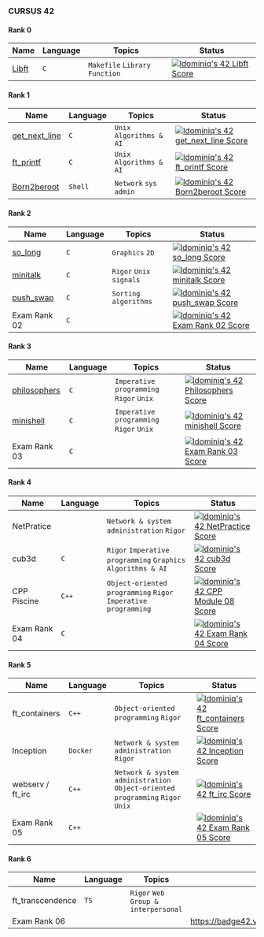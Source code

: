 ### CURSUS 42

#### Rank 0
| Name | Language | Topics | Status | 
|---|---|---|---|
| [Libft](https://github.com/ldominiq/cursus-42/tree/master/libft) | ```C``` | ```Makefile``` ```Library``` ```Function``` | [![ldominiq's 42 Libft Score](https://badge42.vercel.app/api/v2/cl1qf15d5010409mt0prsz6nq/project/2371250)](https://github.com/JaeSeoKim/badge42) |

#### Rank 1
| Name | Language | Topics | Status | 
|---|---|---|---|
| [get_next_line](https://github.com/ldominiq/cursus-42/tree/master/get_next_line) | ```C``` | ```Unix``` ```Algorithms & AI``` | [![ldominiq's 42 get_next_line Score](https://badge42.vercel.app/api/v2/cl1qf15d5010409mt0prsz6nq/project/2383681)](https://github.com/JaeSeoKim/badge42) |
| [ft_printf](https://github.com/ldominiq/cursus-42/tree/master/ft_printf) | ```C``` | ```Unix``` ```Algorithms & AI``` | [![ldominiq's 42 ft_printf Score](https://badge42.vercel.app/api/v2/cl1qf15d5010409mt0prsz6nq/project/2383683)](https://github.com/JaeSeoKim/badge42) |
| [Born2beroot](https://github.com/ldominiq/cursus-42/tree/master/born2beroot) | ```Shell``` |  ```Network``` ```sys admin``` | [![ldominiq's 42 Born2beroot Score](https://badge42.vercel.app/api/v2/cl1qf15d5010409mt0prsz6nq/project/2383679)](https://github.com/JaeSeoKim/badge42) |

#### Rank 2
| Name | Language | Topics | Status | 
|---|---|---|---|
| [so_long](https://github.com/ldominiq/cursus-42/tree/master/so_long) | ```C``` | ```Graphics``` ```2D```| [![ldominiq's 42 so_long Score](https://badge42.vercel.app/api/v2/cl1qf15d5010409mt0prsz6nq/project/2429139)](https://github.com/JaeSeoKim/badge42) |
| [minitalk](https://github.com/ldominiq/cursus-42/tree/master/minitalk) | ```C``` | ```Rigor``` ```Unix signals```| [![ldominiq's 42 minitalk Score](https://badge42.vercel.app/api/v2/cl1qf15d5010409mt0prsz6nq/project/2451117)](https://github.com/JaeSeoKim/badge42) |
| [push_swap](https://github.com/ldominiq/push_swap) | ```C``` |  ```Sorting algorithms``` | [![ldominiq's 42 push_swap Score](https://badge42.vercel.app/api/v2/cl1qf15d5010409mt0prsz6nq/project/2522336)](https://github.com/JaeSeoKim/badge42) |
| Exam Rank 02 | ```C``` |  | [![ldominiq's 42 Exam Rank 02 Score](https://badge42.vercel.app/api/v2/cl1qf15d5010409mt0prsz6nq/project/2462157)](https://github.com/JaeSeoKim/badge42) |

#### Rank 3
| Name | Language | Topics | Status | 
|---|---|---|---|
| [philosophers](https://github.com/ldominiq/philosophers) | ```C``` | ```Imperative programming``` ```Rigor``` ```Unix``` | [![ldominiq's 42 Philosophers Score](https://badge42.vercel.app/api/v2/cl1qf15d5010409mt0prsz6nq/project/2530986)](https://github.com/JaeSeoKim/badge42) |
| [minishell](https://github.com/t-h2o/42-minishell) | ```C``` | ```Imperative programming``` ```Rigor``` ```Unix``` | [![ldominiq's 42 minishell Score](https://badge42.vercel.app/api/v2/cl1qf15d5010409mt0prsz6nq/project/2530985)](https://github.com/JaeSeoKim/badge42) |
| Exam Rank 03 | ```C``` |  | [![ldominiq's 42 Exam Rank 03 Score](https://badge42.vercel.app/api/v2/cl1qf15d5010409mt0prsz6nq/project/2620440)](https://github.com/JaeSeoKim/badge42) |

#### Rank 4
| Name | Language | Topics | Status | 
|---|---|---|---|
| NetPratice | | ```Network & system administration``` ```Rigor``` | [![ldominiq's 42 NetPractice Score](https://badge42.vercel.app/api/v2/cl1qf15d5010409mt0prsz6nq/project/2805180)](https://github.com/JaeSeoKim/badge42) |
| cub3d | ```C``` | ```Rigor``` ```Imperative programming``` ```Graphics``` ```Algorithms & AI``` | [![ldominiq's 42 cub3d Score](https://badge42.vercel.app/api/v2/cl1qf15d5010409mt0prsz6nq/project/2644441)](https://github.com/JaeSeoKim/badge42) |
| CPP Piscine | ```C++``` | ```Object-oriented programming``` ```Rigor``` ```Imperative programming``` | [![ldominiq's 42 CPP Module 08 Score](https://badge42.vercel.app/api/v2/cl1qf15d5010409mt0prsz6nq/project/2895631)](https://github.com/JaeSeoKim/badge42) |
| Exam Rank 04 | ```C``` |  | [![ldominiq's 42 Exam Rank 04 Score](https://badge42.vercel.app/api/v2/cl1qf15d5010409mt0prsz6nq/project/2825893)](https://github.com/JaeSeoKim/badge42) |

#### Rank 5
| Name | Language | Topics | Status | 
|---|---|---|---|
| ft_containers | ```C++``` | ```Object-oriented programming``` ```Rigor``` | [![ldominiq's 42 ft_containers Score](https://badge42.vercel.app/api/v2/cl1qf15d5010409mt0prsz6nq/project/2896012)](https://github.com/JaeSeoKim/badge42) |
| Inception | ```Docker``` | ```Network & system administration``` ```Rigor``` | [![ldominiq's 42 Inception Score](https://badge42.vercel.app/api/v2/cl1qf15d5010409mt0prsz6nq/project/2913333)](https://github.com/JaeSeoKim/badge42) |
| webserv / ft_irc | ```C++``` | ```Network & system administration``` ```Object-oriented programming``` ```Rigor``` ```Unix``` | [![ldominiq's 42 ft_irc Score](https://badge42.vercel.app/api/v2/cl1qf15d5010409mt0prsz6nq/project/3017040)](https://github.com/JaeSeoKim/badge42) |
| Exam Rank 05 | ```C++``` |  | [![ldominiq's 42 Exam Rank 05 Score](https://badge42.vercel.app/api/v2/cl1qf15d5010409mt0prsz6nq/project/2896031)](https://github.com/JaeSeoKim/badge42) |

#### Rank 6
| Name | Language | Topics | Status | 
|---|---|---|---|
| ft_transcendence | ```TS``` | ```Rigor``` ```Web``` ```Group & interpersonal``` | |
| Exam Rank 06 | |  | https://badge42.vercel.app/api/v2/cl1qf15d5010409mt0prsz6nq/project/3061517 |
